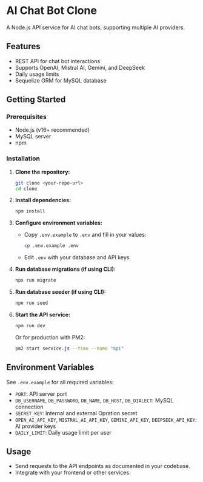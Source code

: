 # AI Chat Bot Clone

A Node.js API service for AI chat bots, supporting multiple AI providers.

## Features

- REST API for chat bot interactions
- Supports OpenAI, Mistral AI, Gemini, and DeepSeek
- Daily usage limits
- Sequelize ORM for MySQL database

## Getting Started

### Prerequisites

- Node.js (v16+ recommended)
- MySQL server
- npm

### Installation

1. **Clone the repository:**
   ```bash
   git clone <your-repo-url>
   cd clone
   ```

2. **Install dependencies:**
   ```bash
   npm install
   ```

3. **Configure environment variables:**
   - Copy `.env.example` to `.env` and fill in your values:
     ```bash
     cp .env.example .env
     ```
   - Edit `.env` with your database and API keys.

4. **Run database migrations (if using CLI):**
   ```bash
   npx run migrate
   ```

5. **Run database seeder (if using CLI):**
   ```bash
   npn run seed
   ```

6. **Start the API service:**
   ```bash
   npm run dev
   ```
   Or for production with PM2:
   ```bash
   pm2 start service.js --time --name "api"
   ```

## Environment Variables

See `.env.example` for all required variables:
- `PORT`: API server port
- `DB_USERNAME`, `DB_PASSWORD`, `DB_NAME`, `DB_HOST`, `DB_DIALECT`: MySQL connection
- `SECRET_KEY`: Internal and external Opration secret
- `OPEN_AI_API_KEY`, `MISTRAL_AI_API_KEY`, `GEMINI_API_KEY`, `DEEPSEEK_API_KEY`: AI provider keys
- `DAILY_LIMIT`: Daily usage limit per user

## Usage

- Send requests to the API endpoints as documented in your codebase.
- Integrate with your frontend or other services.